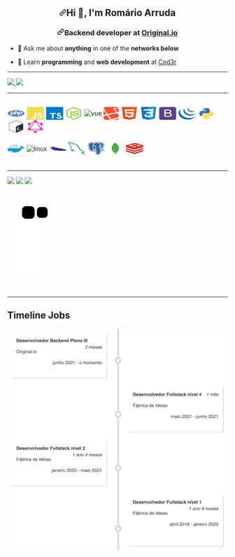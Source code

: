 <article class="markdown-body entry-content container-lg f5" itemprop="text"><h1 align="center"><a id="user-content-hi--im-abdisalan-mohamud" class="anchor" aria-hidden="true" href="#hi--im-abdisalan-mohamud"><svg class="octicon octicon-link" viewBox="0 0 16 16" version="1.1" width="16" height="16" aria-hidden="true"><path fill-rule="evenodd" d="M7.775 3.275a.75.75 0 001.06 1.06l1.25-1.25a2 2 0 112.83 2.83l-2.5 2.5a2 2 0 01-2.83 0 .75.75 0 00-1.06 1.06 3.5 3.5 0 004.95 0l2.5-2.5a3.5 3.5 0 00-4.95-4.95l-1.25 1.25zm-4.69 9.64a2 2 0 010-2.83l2.5-2.5a2 2 0 012.83 0 .75.75 0 001.06-1.06 3.5 3.5 0 00-4.95 0l-2.5 2.5a3.5 3.5 0 004.95 4.95l1.25-1.25a.75.75 0 00-1.06-1.06l-1.25 1.25a2 2 0 01-2.83 0z"></path></svg></a>Hi <g-emoji class="g-emoji" alias="wave" fallback-src="https://github.githubassets.com/images/icons/emoji/unicode/1f44b.png">👋</g-emoji>, I'm Romário Arruda</h1>
<h3 align="center"><a id="user-content-software-engineer" class="anchor" aria-hidden="true" href="#software-engineer"><svg class="octicon octicon-link" viewBox="0 0 16 16" version="1.1" width="16" height="16" aria-hidden="true"><path fill-rule="evenodd" d="M7.775 3.275a.75.75 0 001.06 1.06l1.25-1.25a2 2 0 112.83 2.83l-2.5 2.5a2 2 0 01-2.83 0 .75.75 0 00-1.06 1.06 3.5 3.5 0 004.95 0l2.5-2.5a3.5 3.5 0 00-4.95-4.95l-1.25 1.25zm-4.69 9.64a2 2 0 010-2.83l2.5-2.5a2 2 0 012.83 0 .75.75 0 001.06-1.06 3.5 3.5 0 00-4.95 0l-2.5 2.5a3.5 3.5 0 004.95 4.95l1.25-1.25a.75.75 0 00-1.06-1.06l-1.25 1.25a2 2 0 01-2.83 0z"></path></svg></a>Backend developer at <a href="https://www.original.io/" rel="nofollow">Original.io</a></h3>
<ul>
<li>
<p><g-emoji class="g-emoji" alias="speech_balloon" fallback-src="https://github.githubassets.com/images/icons/emoji/unicode/1f4ac.png">💬</g-emoji> Ask me about <strong>anything</strong> in one of the <strong>networks below</strong></p>
</li>
<li>
<p><g-emoji class="g-emoji" alias="memo" fallback-src="https://github.githubassets.com/images/icons/emoji/unicode/1f4dd.png">📝</g-emoji> Learn <strong>programming</strong> and <strong>web development</strong> at <a href="https://www.cod3r.com.br/?ref=7d34cc" rel="nofollow">Cod3r</a></p>
</li>
</ul>

<hr/>
<div data-target="readme-toc.content" class="Box-body px-5 pb-5">
    <div>
        <a href="https://github.com/romarioarruda">
            <img src="https://github-readme-stats.vercel.app/api?username=romarioarruda&amp;show_icons=true&amp;theme=dracula&amp;include_all_commits=true&amp;count_private=true" data-canonical-src="https://github-readme-stats.vercel.app/api?username=romarioarruda&amp;show_icons=true&amp;theme=dracula&amp;include_all_commits=true&amp;count_private=true" style="max-width:100%;" height="180em">
            <img src="https://github-readme-stats.vercel.app/api/top-langs/?username=romarioarruda&amp;layout=compact&amp;langs_count=7&amp;theme=dracula" data-canonical-src="https://github-readme-stats.vercel.app/api/top-langs/?username=romarioarruda&amp;layout=compact&amp;langs_count=7&amp;theme=dracula" style="max-width:100%;" height="180em">
        </a>
    </div>
    <hr/>
    <div><br>
        <img alt="php" src="https://raw.githubusercontent.com/devicons/devicon/master/icons/php/php-plain.svg" style="max-width:100%;" width="40" height="30" align="middle">
        <img alt="Js" src="https://raw.githubusercontent.com/devicons/devicon/master/icons/javascript/javascript-plain.svg" style="max-width:100%;" width="40" height="30" align="middle">
        <img alt="Ts" src="https://raw.githubusercontent.com/devicons/devicon/master/icons/typescript/typescript-plain.svg" style="max-width:100%;" width="40" height="30" align="middle">
        <img alt="node" src="https://raw.githubusercontent.com/devicons/devicon/master/icons/nodejs/nodejs-plain.svg" style="max-width:100%;" width="40" height="30" align="middle">
        <img alt="vue" src="https://camo.githubusercontent.com/c8f91d18976e27123643a926a2588b8d931a0292fd0b6532c3155379e8591629/68747470733a2f2f7675656a732e6f72672f696d616765732f6c6f676f2e706e67" style="max-width:100%;" width="35" height="30" align="middle">
        <img alt="laravel" src="https://raw.githubusercontent.com/devicons/devicon/master/icons/laravel/laravel-plain.svg" style="max-width:100%;" width="35" height="30" align="middle">
        <img alt="HTML" src="https://raw.githubusercontent.com/devicons/devicon/master/icons/html5/html5-original.svg" style="max-width:100%;" width="40" height="30" align="middle">
        <img alt="CSS" src="https://raw.githubusercontent.com/devicons/devicon/master/icons/css3/css3-original.svg" style="max-width:100%;" width="40" height="30" align="middle">
        <img alt="bootstrap" src="https://raw.githubusercontent.com/devicons/devicon/master/icons/bootstrap/bootstrap-plain.svg" style="max-width:100%;" width="40" height="30" align="middle">
        <img alt="jquery" src="https://raw.githubusercontent.com/devicons/devicon/master/icons/jquery/jquery-plain.svg" style="max-width:100%;" width="40" height="30" align="middle">
        <img alt="Python" src="https://raw.githubusercontent.com/devicons/devicon/master/icons/python/python-original.svg" style="max-width:100%;" width="40" height="30" align="middle">
        <img alt="bash" src="https://raw.githubusercontent.com/devicons/devicon/master/icons/bash/bash-plain.svg" style="max-width:100%;" width="40" height="30" align="middle">
        <img alt="graphql" src="https://raw.githubusercontent.com/devicons/devicon/master/icons/graphql/graphql-plain.svg" style="max-width:100%;" width="40" height="30" align="middle">
        <br><br>
        <img alt="docker" src="https://raw.githubusercontent.com/devicons/devicon/master/icons/docker/docker-plain.svg" style="max-width:100%;" width="40" height="30" align="middle">
        <img alt="linux" src="https://seeklogo.com/images/L/Linux-logo-CFCA1C571C-seeklogo.com.png" style="max-width:100%;" width="40" height="37" align="middle">
        <img alt="apache" src="https://raw.githubusercontent.com/devicons/devicon/master/icons/apache/apache-plain.svg" style="max-width:100%;" width="40" height="37" align="middle">
        <img alt="mysql" src="https://raw.githubusercontent.com/devicons/devicon/master/icons/mysql/mysql-plain.svg" style="max-width:100%;" width="40" height="30" align="middle">
        <img alt="postgres" src="https://raw.githubusercontent.com/devicons/devicon/master/icons/postgresql/postgresql-plain.svg" style="max-width:100%;" width="40" height="30" align="middle">
        <img alt="mongodb" src="https://raw.githubusercontent.com/devicons/devicon/master/icons/mongodb/mongodb-plain.svg" style="max-width:100%;" width="40" height="30" align="middle">
        <img alt="redis" src="https://raw.githubusercontent.com/devicons/devicon/master/icons/redis/redis-plain.svg" style="max-width:100%;" width="40" height="30" align="middle">
    </div>
    <br>
    <hr/>
    <div>
        <a href="https://instagram.com/romario.dev/" rel="nofollow"><img src="https://camo.githubusercontent.com/acaa286597b43c96dc02b69b90de15a65c52063e31835b763a061cc815f64bac/68747470733a2f2f696d672e736869656c64732e696f2f62616467652f2d496e7374616772616d2d2532334534343035463f7374796c653d666f722d7468652d6261646765266c6f676f3d696e7374616772616d266c6f676f436f6c6f723d7768697465" data-canonical-src="https://img.shields.io/badge/-Instagram-%23E4405F?style=for-the-badge&amp;logo=instagram&amp;logoColor=white" style="max-width:100%;"></a>
        <a href="mailto:romarioarruda98@gmail.com"><img src="https://camo.githubusercontent.com/927d6b3961fa048ff7303daf291cb5869dfa25018997cf8c1373c2f6a85b1458/68747470733a2f2f696d672e736869656c64732e696f2f62616467652f2d476d61696c2d2532333333333f7374796c653d666f722d7468652d6261646765266c6f676f3d676d61696c266c6f676f436f6c6f723d7768697465" data-canonical-src="https://img.shields.io/badge/-Gmail-%23333?style=for-the-badge&amp;logo=gmail&amp;logoColor=white" style="max-width:100%;"></a>
        <a href="https://www.linkedin.com/in/rom%C3%A1rio-arruda/" rel="nofollow"><img src="https://camo.githubusercontent.com/c00f87aeebbec37f3ee0857cc4c20b21fefde8a96caf4744383ebfe44a47fe3f/68747470733a2f2f696d672e736869656c64732e696f2f62616467652f2d4c696e6b6564496e2d2532333030373742353f7374796c653d666f722d7468652d6261646765266c6f676f3d6c696e6b6564696e266c6f676f436f6c6f723d7768697465" data-canonical-src="https://img.shields.io/badge/-LinkedIn-%230077B5?style=for-the-badge&amp;logo=linkedin&amp;logoColor=white" style="max-width:100%;"></a> 
        <p>
            <img src="https://raw.githubusercontent.com/rafaballerini/rafaballerini/output/github-contribution-grid-snake.svg" alt="Snake animation" style="max-width:100%;">
        </p>
    </div>
    <br>
    <hr/>
    <h2>Timeline Jobs</h2>
    <img src="https://github.com/romarioarruda/curso-typescript/blob/master/timeline.png" alt="Timeline jobs" style="max-width:100%;">
</div>
</article>
